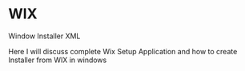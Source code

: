 # WIX
Window Installer XML

Here I will discuss complete Wix Setup Application and how to create Installer from WIX in windows
